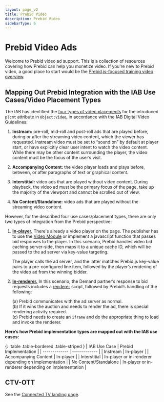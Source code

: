 ```yaml
---
layout: page_v2
title: Prebid Video
description: Prebid Video
sidebarType: 6
---
```


# Prebid Video Ads

Welcome to Prebid video ad support. This is a collection of resources covering
how Prebid can help you monetize video. If you're new to Prebid video, a
good place to start would be the [Prebid.js-focused training video overview](/prebid-video/video-overview-video.html).

## Mapping Out Prebid Integration with the IAB Use Cases/Video Placement Types

The IAB has identified the [four types of video placements](https://github.com/InteractiveAdvertisingBureau/AdCOM/blob/main/AdCOM%20v1.0%20FINAL.md#list_plcmtsubtypesvideo) for the introduced `plcmt` attribute in `Object:Video`, in accordance with the IAB Digital Video Guidelines: 

1. **Instream:** pre-roll, mid-roll and post-roll ads that are played before, during or after the streaming video content, which the viewer has requested. Instream video must be set to “sound on” by default at player start, or have explicitly clear user intent to watch the video content. While there may be other content surrounding the player, the video content must be the focus of the user’s visit.

2. **Accompanying Content:** the video player loads and plays before, between, or after paragraphs of text or graphical content.

3. **Interstitial:** video ads that are played without video content. During playback, the video ad must be the primary focus of the page, take up the majority of the viewport and cannot be scrolled out of view.

4. **No Content/Standalone:** video ads that are played without the streaming video content.

However, for the described four use cases/placement types, there are only two types of integration from the Prebid perspective:

1. [**In-player.**](https://docs.prebid.org/prebid-video/video-overview#in-player-integration) There's already a video player on the page. The publisher has to use the [Video Module](https://docs.prebid.org/prebid-video/video-module.html) or implement a javascript function that passes bid responses to the player. In this scenario, Prebid handles video bid caching server-side, then maps it to a unique cache ID, which will be passed to the ad server via key-value targeting. 

   The player calls the ad server, and the latter matches Prebid.js key-value pairs to a pre-configured line item, followed by the player’s rendering of the video ad from the winning bidder. 

2. [**In-renderer.**](https://docs.prebid.org/prebid-video/video-overview#in-renderer-integration) In this scenario, the Demand partner’s response to bid requests includes a [renderer](https://docs.prebid.org/overview/glossary.html#renderer) script, followed by Prebid’s handling of the following: 

   (a) Prebid communicates with the ad server as normal.   
   (b) If it wins the auction and needs to render the ad, there is special rendering activity required.  
   (c) Prebid needs to create an `iframe` and do the appropriate thing to load and invoke the renderer. 

**Here’s how Prebid implementation types are mapped out with the IAB use cases:**

{: .table .table-bordered .table-striped }
| IAB Use Case  | Prebid Implementation |
| ------------- | ------------- |
| Instream | In-player  |
| Accompanying Content | In-player  |
| Interstitial | In-player or in-renderer depending on implementation  |
| No Content/Standalone | In-player or in-renderer depending on implementation  |

## CTV-OTT

See the [Connected TV landing page](/formats/ctv.html).

